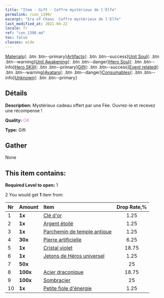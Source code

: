 ```yaml
---
title: "Item - Gift - Coffre mystérieux de l'Elfe"
permalink: /con_1399/
excerpt: "Era of Chaos  Coffre mystérieux de l'Elfe"
last_modified_at: 2021-04-22
locale: fr
ref: "con_1399.md"
toc: false
classes: wide
---
```

 [Materials](/ItemsFR/){: .btn .btn--primary}[Artifacts](/ItemsFR/Artifacts/){: .btn .btn--success}[Unit Soul](/ItemsFR/UnitSoul/){: .btn .btn--warning}[Unit Awakening](/ItemsFR/UnitAwakening/){: .btn .btn--danger}[Hero Soul](/ItemsFR/HeroSoul/){: .btn .btn--info}[Hero SKill](/ItemsFR/HeroSkill/){: .btn .btn--primary}[Gift](/ItemsFR/Gift/){: .btn .btn--success}[Event related](/ItemsFR/Events/){: .btn .btn--warning}[Avatars](/ItemsFR/Avatars/){: .btn .btn--danger}[Consumables](/ItemsFR/Consumables/){: .btn .btn--info}[Unknown](/ItemsFR/Unknown/){: .btn .btn--primary}

## Détails
 **Description:** Mystérieux cadeau offert par une Fée. Ouvrez-le et recevez une récompense !

 **Quality:** <span style="color: #DA70D6">OK</span>

 **Type:** Gift

## Gather

  None

## This item contains:

 **Required Level to open:** 1

 2 You would get **1** item  from:

  | Nr | Amount |     Item    | Drop Rate,% |
  |:---|:-------|:------------|:---------:|
  | 1 |  **1x** | [Clé d'or](/ItemsFR/con_783/) | 1.25 | 
  | 2 |  **1x** | [Argent étoilé](/ItemsFR/con_969/) | 1.25 | 
  | 3 |  **1x** | [Parchemin de temple antique](/ItemsFR/con_697/) | 1.25 | 
  | 4 |  **30x** | [Pierre artificielle](/ItemsFR/art_188/) | 6.25 | 
  | 5 |  **1x** | [Cristal violet](/ItemsFR/con_720/) | 18.75 | 
  | 6 |  **1x** | [Jetons de Héros universel](/ItemsFR/her_358/) | 1.25 | 
  | 7 |  **50x** | <i class="fas fa-gem"/> | 25 | 
  | 8 |  **100x** | [Acier draconique](/ItemsFR/con_880/) | 18.75 | 
  | 9 |  **100x** | [Sombracier](/ItemsFR/con_881/) | 25 | 
  | 10 |  **1x** | [Petite fiole d'énergie](/ItemsFR/con_724/) | 1.25 | 

